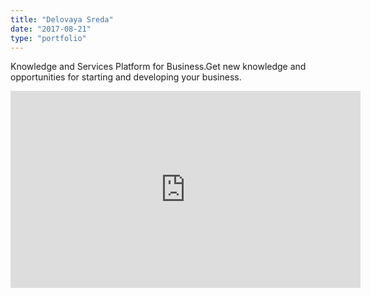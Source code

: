 ```yaml
---
title: "Delovaya Sreda"
date: "2017-08-21"
type: "portfolio"
---
```


Knowledge and Services Platform for Business.Get new knowledge and opportunities for starting and developing your business.

<iframe width="560" height="315" src="https://www.youtube.com/embed/4SZl1r2O_bY" frameborder="0" allowfullscreen></iframe>
